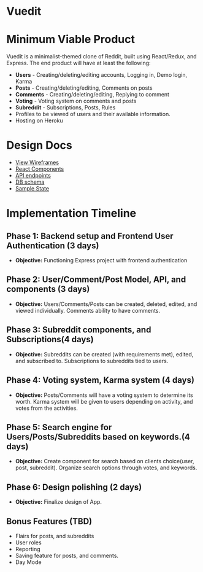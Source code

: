 # Vuedit

# Minimum Viable Product

Vuedit is a minimalist-themed clone of Reddit, built using React/Redux, and Express.
The end product will have at least the following:

* **Users** - Creating/deleting/editing accounts, Logging in, Demo login, Karma
* **Posts** - Creating/deleting/editing, Comments on posts
* **Comments** - Creating/deleting/editing, Replying to comment
* **Voting** - Voting system on comments and posts
* **Subreddit** - Subscriptions, Posts, Rules
* Profiles to be viewed of users and their available information.
* Hosting on Heroku

# Design Docs
- [View Wireframes](/docs/wireframes)
- [React Components](component-hierarchy.md)
- [API endpoints](api-endpoints.md)
- [DB schema](schema.md)
- [Sample State](sample-state.md)

# Implementation Timeline

## Phase 1: Backend setup and Frontend User Authentication (3 days)
* **Objective:** Functioning Express project with frontend authentication

## Phase 2: User/Comment/Post Model, API, and components (3 days)
* **Objective:** Users/Comments/Posts can be created, deleted, edited, and viewed individually. Comments ability to have comments. 

## Phase 3: Subreddit components, and Subscriptions(4 days)
* **Objective:** Subreddits can be created (with requirements met), edited, and subscribed to. Subscriptions to subreddits tied to users.

## Phase 4: Voting system, Karma system (4 days)
* **Objective:** Posts/Comments will have a voting system to determine its worth. Karma system will be given to users depending on activity, and votes from the activities.

## Phase 5: Search engine for Users/Posts/Subreddits based on keywords.(4 days)
* **Objective:** Create component for search based on clients choice(user, post, subreddit). Organize search options through votes, and keywords.

## Phase 6: Design polishing (2 days)
* **Objective:** Finalize design of App.

## Bonus Features (TBD)
* Flairs for posts, and subreddits
* User roles
* Reporting 
* Saving feature for posts, and comments.
* Day Mode 